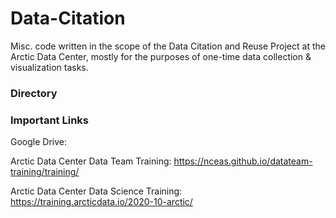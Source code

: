 # Data-Citation
Misc. code written in the scope of the Data Citation and Reuse Project at the Arctic Data Center, mostly for the purposes of one-time data collection & visualization tasks.

### Directory

### Important Links
Google Drive:

Arctic Data Center Data Team Training: https://nceas.github.io/datateam-training/training/

Arctic Data Center Data Science Training: https://training.arcticdata.io/2020-10-arctic/
